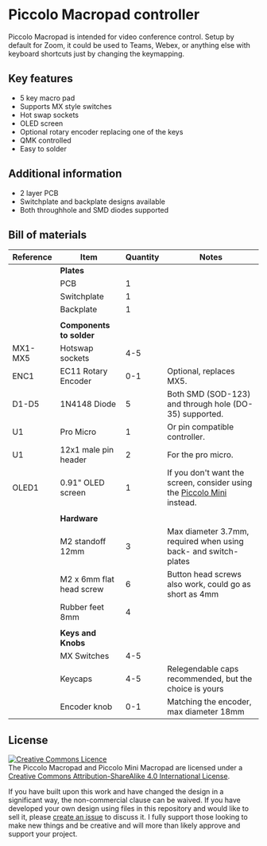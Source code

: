 # Piccolo Macropad controller
Piccolo Macropad is intended for video conference control.  Setup by default for Zoom, it could be used to Teams, Webex, or anything else with keyboard shortcuts just by changing the keymapping.

## Key features
* 5 key macro pad
* Supports MX style switches
* Hot swap sockets
* OLED screen
* Optional rotary encoder replacing one of the keys
* QMK controlled
* Easy to solder

## Additional information
 * 2 layer PCB
 * Switchplate and backplate designs available
 * Both throughhole and SMD diodes supported
 
## Bill of materials
|Reference | Item                     | Quantity | Notes
|----------|--------------------------|----------|--------------------------------------
|          | **Plates**               |          |
|          | PCB                      | 1        |
|          | Switchplate              | 1        | 
|          | Backplate                | 1        | 
|          |                          |          |
|          | **Components to solder** |          |
| MX1-MX5  | Hotswap sockets          | 4-5      | 
| ENC1     | EC11 Rotary Encoder      | 0-1      | Optional, replaces MX5.
| D1-D5    | 1N4148 Diode             | 5        | Both SMD (SOD-123) and through hole (DO-35) supported.
| U1       | Pro Micro                | 1        | Or pin compatible controller.
| U1       | 12x1 male pin header     | 2        | For the pro micro.
| OLED1    | 0.91" OLED screen        | 1        | If you don't want the screen, consider using the [Piccolo Mini](https://github.com/JeJeff/piccolo/tree/main/piccolo-mini) instead.
|          |                          |          |
|          | **Hardware**             |          |
|          | M2 standoff 12mm         | 3        | Max diameter 3.7mm, required when using back- and switch-plates
|          | M2 x 6mm flat head screw | 6        | Button head screws also work, could go as short as 4mm
|          | Rubber feet 8mm          | 4        | 
|          |                          |          |
|          | **Keys and Knobs**       |          |
|          | MX Switches              | 4-5      | 
|          | Keycaps                  | 4-5      | Relegendable caps recommended, but the choice is yours
|          | Encoder knob             | 0-1      | Matching the encoder, max diameter 18mm

## License
<a rel="license" href="http://creativecommons.org/licenses/by-sa/4.0/"><img alt="Creative Commons Licence" style="border-width:0" src="https://i.creativecommons.org/l/by-sa/4.0/88x31.png" /></a><br />The Piccolo Macropad and Piccolo Mini Macropad are licensed under a <a rel="license" href="http://creativecommons.org/licenses/by-sa/4.0/">Creative Commons Attribution-ShareAlike 4.0 International License</a>.

If you have built upon this work and have changed the design in a significant way, the non-commercial clause can be waived. If you have developed your own design using files in this repository and would like to sell it, please [create an issue](https://github.com/JeJeff/piccolo/issues/new/choose) to discuss it.  I fully support those looking to make new things and be creative and will more than likely approve and support your project.
